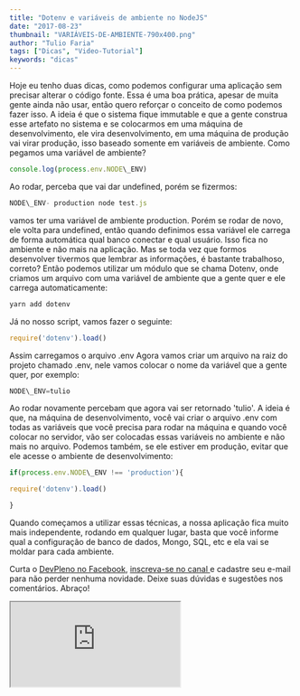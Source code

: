 ```yaml
---
title: "Dotenv e variáveis de ambiente no NodeJS"
date: "2017-08-23"
thumbnail: "VARIÁVEIS-DE-AMBIENTE-790x400.png"
author: "Tulio Faria"
tags: ["Dicas", "Video-Tutorial"]
keywords: "dicas"
---
```



Hoje eu tenho duas dicas, como podemos configurar uma aplicação sem precisar alterar o código fonte. Essa é uma boa prática, apesar de muita gente ainda não usar, então quero reforçar o conceito de como podemos fazer isso. A ideia é que o sistema fique immutable e que a gente construa esse artefato no sistema e se colocarmos em uma máquina de desenvolvimento, ele vira desenvolvimento, em uma máquina de produção vai virar produção, isso baseado somente em variáveis de ambiente. Como pegamos uma variável de ambiente?

```jsx {numberLines: true}
console.log(process.env.NODE\_ENV)
```

Ao rodar, perceba que vai dar undefined, porém se fizermos:

```jsx {numberLines: true}
NODE\_ENV- production node test.js
```

vamos ter uma variável de ambiente production. Porém se rodar de novo, ele volta para undefined, então quando definimos essa variável ele carrega de forma automática qual banco conectar e qual usuário. Isso fica no ambiente e não mais na aplicação. Mas se toda vez que formos desenvolver tivermos que lembrar as informações, é bastante trabalhoso, correto? Então podemos utilizar um módulo que se chama Dotenv, onde criamos um arquivo com uma variável de ambiente que a gente quer e ele carrega automaticamente:

```jsx {numberLines: true}
yarn add dotenv
```

Já no nosso script, vamos fazer o seguinte:

```jsx {numberLines: true}
require('dotenv').load()
```

Assim carregamos o arquivo .env Agora vamos criar um arquivo na raiz do projeto chamado .env, nele vamos colocar o nome da variável que a gente quer, por exemplo:

```jsx {numberLines: true}
NODE\_ENV=tulio
```

Ao rodar novamente percebam que agora vai ser retornado 'tulio'. A ideia é que, na máquina de desenvolvimento, você vai criar o arquivo .env com todas as variáveis que você precisa para rodar na máquina e quando você colocar no servidor, vão ser colocadas essas variáveis no ambiente e não mais no arquivo. Podemos também, se ele estiver em produção, evitar que ele acesse o ambiente de desenvolvimento:

```jsx {numberLines: true}
if(process.env.NODE\_ENV !== 'production'){

require('dotenv').load()

}
```

Quando começamos a utilizar essas técnicas, a nossa aplicação fica muito mais independente, rodando em qualquer lugar, basta que você informe qual a configuração de banco de dados, Mongo, SQL, etc e ela vai se moldar para cada ambiente.

 Curta o [DevPleno no Facebook](https://www.facebook.com/devpleno), [inscreva-se no canal ](https://www.youtube.com/devplenocom)e cadastre seu e-mail para não perder nenhuma novidade. Deixe suas dúvidas e sugestões nos comentários. Abraço!


 <div class="embed-responsive embed-responsive-16by9">
  <iframe class="embed-responsive-item" src="https://www.youtube.com/embed/KOYQDxaL9ag" allowfullscreen></iframe>
   </div>